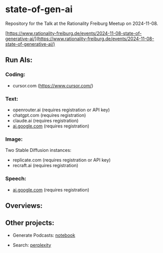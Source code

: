# state-of-gen-ai

Repository for the Talk at the Rationality Freiburg Meetup on 2024-11-08.

[https://www.rationality-freiburg.de/events/2024-11-08-state-of-generative-ai/](https://www.rationality-freiburg.de/events/2024-11-08-state-of-generative-ai/)


## Run AIs:

### Coding:
- cursor.com (https://www.cursor.com/)

### Text:
- openrouter.ai (requires registration or API key)
- chatgpt.com (requires registration)
- claude.ai (requires registration)
- [ai.google.com](https://console.cloud.google.com/vertex-ai/workbench/) (requires registration)



### Image:
Two Stable Diffusion instances:
- replicate.com (requires registration or API key)
- recraft.ai (requires registration)


### Speech:
- [ai.google.com](https://console.cloud.google.com/vertex-ai/workbench/) (requires registration)


## Overviews:


## Other projects:
- Generate Podcasts:
[notebook](https://notebooklm.google.com/)

- Search:
[perplexity](https://www.perplexity.ai/)

